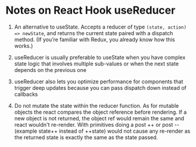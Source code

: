 # Notes on React Hook useReducer

1. An alternative to useState. Accepts a reducer of type `(state, action) => newState`, and returns the current state paired with a dispatch method. (If you’re familiar with Redux, you already know how this works.)

2. useReducer is usually preferable to useState when you have complex state logic that involves multiple sub-values or when the next state depends on the previous one

3. useReducer also lets you optimize performance for components that trigger deep updates because you can pass dispatch down instead of callbacks

4. Do not mutate the state within the reducer function. As for mutable objects the react compares the object reference before rendering. If a new object is not returned, the object ref would remain the same and react wouldn't re-render. With primitives doing a post ++ or post -- (example state++ instead of ++state) would not cause any re-render as the returned state is exactly the same as the state passed. 